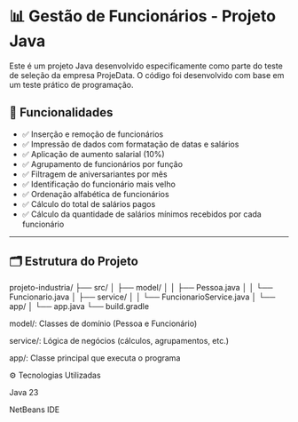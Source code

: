 # 📊 Gestão de Funcionários - Projeto Java

Este é um projeto Java desenvolvido especificamente como parte do teste de seleção da empresa ProjeData.
O código foi desenvolvido com base em um teste prático de programação.

## 🚀 Funcionalidades

- ✅ Inserção e remoção de funcionários  
- ✅ Impressão de dados com formatação de datas e salários  
- ✅ Aplicação de aumento salarial (10%)  
- ✅ Agrupamento de funcionários por função  
- ✅ Filtragem de aniversariantes por mês  
- ✅ Identificação do funcionário mais velho  
- ✅ Ordenação alfabética de funcionários  
- ✅ Cálculo do total de salários pagos  
- ✅ Cálculo da quantidade de salários mínimos recebidos por cada funcionário  

---

## 🗂️ Estrutura do Projeto

projeto-industria/
├── src/
│   ├── model/
│   │   ├── Pessoa.java
│   │   └── Funcionario.java
│   ├── service/
│   │   └── FuncionarioService.java
│   └── app/
│       └── app.java
└── build.gradle




model/: Classes de domínio (Pessoa e Funcionário)

service/: Lógica de negócios (cálculos, agrupamentos, etc.)

app/: Classe principal que executa o programa

⚙️ Tecnologias Utilizadas

Java 23

NetBeans IDE
